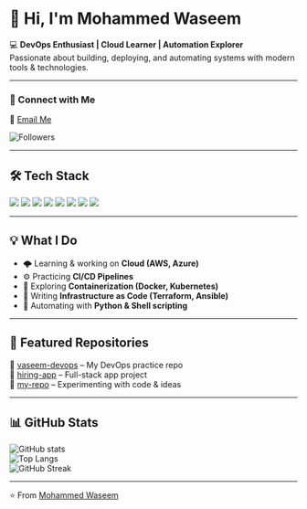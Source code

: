 # 👋 Hi, I'm Mohammed Waseem

💻 **DevOps Enthusiast | Cloud Learner | Automation Explorer**  
Passionate about building, deploying, and automating systems with modern tools & technologies.  

---

### 🔗 Connect with Me
📧 [Email Me](mailto:vaseem73300@gmail.com)  

![Followers](https://img.shields.io/github/followers/vaseem-06?label=Followers&style=social)

---

## 🛠 Tech Stack

<p>
  <img src="https://img.shields.io/badge/Linux-FCC624?style=for-the-badge&logo=linux&logoColor=black" />
  <img src="https://img.shields.io/badge/Shell_Script-%23121011.svg?style=for-the-badge&logo=gnu-bash&logoColor=white" />
  <img src="https://img.shields.io/badge/GitHub-100000?style=for-the-badge&logo=github&logoColor=white" />
  <img src="https://img.shields.io/badge/Docker-2496ED?style=for-the-badge&logo=docker&logoColor=white" />
  <img src="https://img.shields.io/badge/Kubernetes-326CE5?style=for-the-badge&logo=kubernetes&logoColor=white" />
  <img src="https://img.shields.io/badge/Terraform-7B42BC?style=for-the-badge&logo=terraform&logoColor=white" />
  <img src="https://img.shields.io/badge/Ansible-EE0000?style=for-the-badge&logo=ansible&logoColor=white" />
  <img src="https://img.shields.io/badge/Python-3776AB?style=for-the-badge&logo=python&logoColor=white" />
</p>

---

## 💡 What I Do
- 🌩 Learning & working on **Cloud (AWS, Azure)**  
- ⚙️ Practicing **CI/CD Pipelines**  
- 🐳 Exploring **Containerization (Docker, Kubernetes)**  
- 📜 Writing **Infrastructure as Code (Terraform, Ansible)**  
- 🐍 Automating with **Python & Shell scripting**  

---

## 🚀 Featured Repositories
🔹 [vaseem-devops](https://github.com/vaseem-06/vaseem-devops) – My DevOps practice repo  
🔹 [hiring-app](https://github.com/vaseem-06/hiring-app) – Full-stack app project  
🔹 [my-repo](https://github.com/vaseem-06/my-repo) – Experimenting with code & ideas  

---

## 📊 GitHub Stats
![GitHub stats](https://github-readme-stats.vercel.app/api?username=vaseem-06&show_icons=true&theme=radical)  
![Top Langs](https://github-readme-stats.vercel.app/api/top-langs/?username=vaseem-06&layout=compact&theme=radical)  
![GitHub Streak](https://streak-stats.demolab.com?user=vaseem-06&theme=radical)

---

⭐️ From [Mohammed Waseem](https://github.com/vaseem-06)
